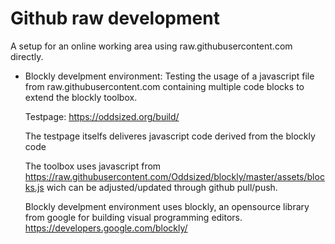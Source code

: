 # Github raw development
  
A setup for an online working area using raw.githubusercontent.com directly.

- Blockly develpment environment: Testing the usage of a javascript file from raw.githubusercontent.com containing multiple code blocks to extend the blockly toolbox.

  Testpage: https://oddsized.org/build/

  The testpage itselfs deliveres javascript code derived from the blockly code

  The toolbox uses javascript from https://raw.githubusercontent.com/Oddsized/blockly/master/assets/blocks.js wich can be adjusted/updated through github pull/push.

  Blockly develpment environment uses blockly, an opensource library from google for building visual programming editors. 
https://developers.google.com/blockly/
